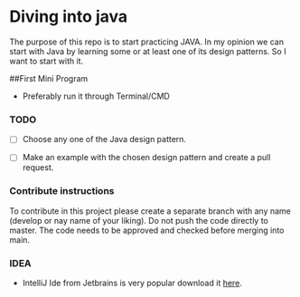 # Diving into java

The purpose of this repo is to start practicing JAVA. In my opinion we can start with Java by learning some or at least one of its design patterns. So I want to start with it.

##First Mini Program
- Preferably run it through Terminal/CMD

### TODO

- [ ] Choose any one of the Java design pattern.
- [ ] Make an example with the chosen design pattern and create a pull request.


### Contribute instructions

To contribute in this project please create a separate branch with any name (develop or nay name of your liking).
Do not push the code directly to master. The code needs to be approved and checked before merging into main.

### IDEA

- IntelliJ Ide from Jetbrains is very popular download it [here](https://www.jetbrains.com/idea/download/#section=mac).
